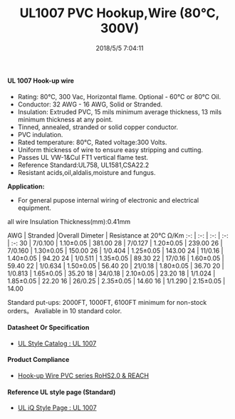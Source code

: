 ﻿---
layout: post 
title: UL1007 PVC Hookup,Wire (80℃, 300V)
categories: wire-cable
overview: PVC,1C WIRE, 28AWG,16AWG, TIN-PLANT
thumb_img: 
image: static/202105/5-20210603.jpg
date: 2018/5/5 7:04:11
permalink: /wire-cable/ul1007-pvc-hookup-wire-80degc-300v.html
---

#### UL 1007 Hook-up wire

* Rating:  80℃, 300 Vac, Horizontal flame. Optional - 60℃ or 80℃ Oil.
* Conductor: 32 AWG - 16 AWG, Solid or Stranded.
* Insulation: Extruded PVC, 15 mils minimum average thickness, 13 mils minimum thickness at any point.
* Tinned, annealed, stranded or solid copper conductor.
* PVC indulation.
* Rated temperature: 80℃, Rated voltage:300 Volts.
* Uniform thickness of wire to ensure easy stripping and cutting.
* Passes UL VW-1&amp;Cul FT1 vertical flame test.
* Reference Standard:UL758, UL1581,CSA22.2 
* Resistant acids,oil,aldalis,moisture and fungus. 

__Application:__

* For general pupose internal wiring of electronic and electrical equipment. 

all wire Insulation Thickness(mm):0.41mm

AWG | Stranded |Overall Dimeter | Resistance at 20℃ Ω/Km
:-: | :-: |  :-: |  :-: |  :-: 
30 | 7/0.100 | 1.10±0.05 | 381.00
28 | 7/0.127 | 1.20±0.05 | 239.00
26 | 7/0.160 | 1.30±0.05 | 150.00
26 | 1/0.404 | 1.25±0.05 | 143.00
24 | 11/0.16 | 1.40±0.05 | 94.20
24 | 1/0.511 | 1.35±0.05 | 89.30
22 | 17/0.16 | 1.60±0.05 | 59.40
22 | 1/0.634 | 1.50±0.05 | 56.40
20 | 21/0.18 | 1.80±0.05 | 36.70
20 | 1/0.813 | 1.65±0.05 | 35.20
18 | 34/0.18 | 2.10±0.05 | 23.20
18 | 1/1.024 | 1.85±0.05 | 22.20
16 | 26/0.25 | 2.35±0.05 | 14.60
16 | 1/1.290 | 2.15±0.05 | 14.00  

Standard put-ups: 2000FT, 1000FT, 6100FT minimum for non-stock orders。
Avaliable in 10 standard color. 

#### Datasheet Or Specification

* [UL Style Catalog : UL 1007](/assets/catalogs/catalog-ul-style-1007.pdf)

#### Product Compliance

* [Hook-up Wire PVC  series RoHS2.0 &  REACH](/assets/compliance/2023-pvc.zip)

#### Reference UL style page (Standard)

* [UL iQ Style Page : UL 1007](http://iq.ul.com/awm/stylepage.aspx?Style=1007)
